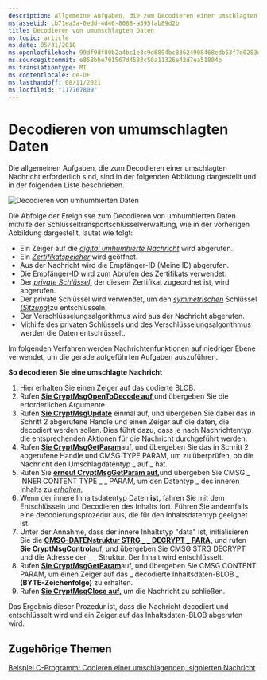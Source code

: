 ```yaml
---
description: Allgemeine Aufgaben, die zum Decodieren einer umschlagten Nachricht erforderlich sind.
ms.assetid: cb71ea3a-0edd-4d46-8088-a395fab89d2b
title: Decodieren von umumschlagten Daten
ms.topic: article
ms.date: 05/31/2018
ms.openlocfilehash: 99df9df80b2a4bc1e3c9d6894bc83624908468edb63f7d0283ee3dca1b50a147
ms.sourcegitcommit: e858bbe701567d4583c50a11326e42d7ea51804b
ms.translationtype: MT
ms.contentlocale: de-DE
ms.lasthandoff: 08/11/2021
ms.locfileid: "117767809"
---
```

# <a name="decoding-enveloped-data"></a>Decodieren von umumschlagten Daten

Die allgemeinen Aufgaben, die zum Decodieren einer umschlagten Nachricht erforderlich sind, sind in der folgenden Abbildung dargestellt und in der folgenden Liste beschrieben.

![Decodieren von umhumhierten Daten](images/decemsg.png)

Die Abfolge der Ereignisse zum Decodieren von umhumhierten Daten mithilfe der Schlüsseltransportschlüsselverwaltung, wie in der vorherigen Abbildung dargestellt, lautet wie folgt:

-   Ein Zeiger auf die [*digital umhumhierte Nachricht*](../secgloss/d-gly.md) wird abgerufen.
-   Ein [*Zertifikatspeicher*](../secgloss/c-gly.md) wird geöffnet.
-   Aus der Nachricht wird die Empfänger-ID (Meine ID) abgerufen.
-   Die Empfänger-ID wird zum Abrufen des Zertifikats verwendet.
-   Der [*private Schlüssel,*](../secgloss/p-gly.md) der diesem Zertifikat zugeordnet ist, wird abgerufen.
-   Der private Schlüssel wird verwendet, um den [*symmetrischen*](../secgloss/s-gly.md) Schlüssel [*(Sitzung)*](../secgloss/s-gly.md)zu entschlüsseln.
-   Der Verschlüsselungsalgorithmus wird aus der Nachricht abgerufen.
-   Mithilfe des privaten Schlüssels und des Verschlüsselungsalgorithmus werden die Daten entschlüsselt.

Im folgenden Verfahren werden Nachrichtenfunktionen auf niedriger Ebene verwendet, um die gerade aufgeführten Aufgaben auszuführen.

**So decodieren Sie eine umschlagte Nachricht**

1.  Hier erhalten Sie einen Zeiger auf das codierte BLOB.
2.  Rufen [**Sie CryptMsgOpenToDecode auf,**](/windows/desktop/api/Wincrypt/nf-wincrypt-cryptmsgopentodecode)und übergeben Sie die erforderlichen Argumente.
3.  Rufen [**Sie CryptMsgUpdate**](/windows/desktop/api/Wincrypt/nf-wincrypt-cryptmsgupdate) einmal auf, und übergeben Sie dabei das in Schritt 2 abgerufene Handle und einen Zeiger auf die daten, die decodiert werden sollen. Dies führt dazu, dass je nach Nachrichtentyp die entsprechenden Aktionen für die Nachricht durchgeführt werden.
4.  Rufen [**Sie CryptMsgGetParam**](/windows/desktop/api/Wincrypt/nf-wincrypt-cryptmsggetparam)auf, und übergeben Sie das in Schritt 2 abgerufene Handle und CMSG TYPE PARAM, um zu überprüfen, ob die Nachricht den Umschlagdatentyp \_ auf \_ hat.
5.  Rufen Sie [**erneut CryptMsgGetParam auf,**](/windows/desktop/api/Wincrypt/nf-wincrypt-cryptmsggetparam)und übergeben Sie CMSG \_ INNER CONTENT TYPE \_ \_ PARAM, um den Datentyp \_ des inneren Inhalts zu [*erhalten.*](../secgloss/i-gly.md)
6.  Wenn der innere Inhaltsdatentyp Daten **ist,** fahren Sie mit dem Entschlüsseln und Decodieren des Inhalts fort. Führen Sie andernfalls eine decodierungsprozedur aus, die für den Inhaltsdatentyp geeignet ist.
7.  Unter der Annahme, dass der innere Inhaltstyp "data" ist, initialisieren Sie die [**CMSG-DATENstruktur STRG \_ \_ DECRYPT \_ PARA,**](/windows/desktop/api/Wincrypt/ns-wincrypt-cmsg_ctrl_decrypt_para) und rufen [**Sie CryptMsgControl**](/windows/desktop/api/Wincrypt/nf-wincrypt-cryptmsgcontrol)auf, und übergeben Sie CMSG STRG DECRYPT und die Adresse der \_ \_ Struktur. Der Inhalt wird entschlüsselt.
8.  Rufen [**Sie CryptMsgGetParam**](/windows/desktop/api/Wincrypt/nf-wincrypt-cryptmsggetparam)auf, und übergeben Sie CMSG CONTENT PARAM, um einen Zeiger auf das \_ decodierte Inhaltsdaten-BLOB \_ **(BYTE-Zeichenfolge)** zu erhalten.
9.  Rufen [**Sie CryptMsgClose auf,**](/windows/desktop/api/Wincrypt/nf-wincrypt-cryptmsgclose) um die Nachricht zu schließen.

Das Ergebnis dieser Prozedur ist, dass die Nachricht decodiert und entschlüsselt wird und ein Zeiger auf das Inhaltsdaten-BLOB abgerufen wird.

## <a name="related-topics"></a>Zugehörige Themen

<dl> <dt>

[Beispiel C-Programm: Codieren einer umschlagenden, signierten Nachricht](example-c-program-encoding-an-enveloped-signed-message.md)
</dt> </dl>

 

 
